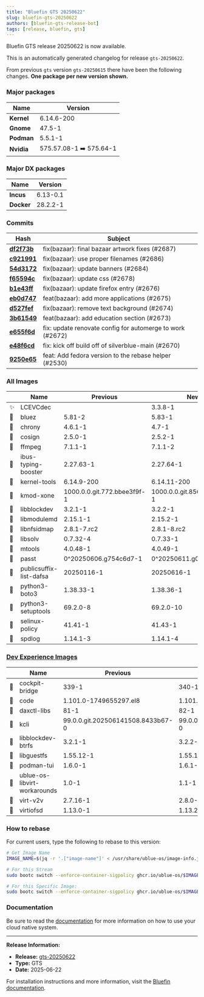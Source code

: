 ```yaml
---
title: "Bluefin GTS 20250622"
slug: bluefin-gts-20250622
authors: [bluefin-gts-release-bot]
tags: [release, bluefin, gts]
---
```


Bluefin GTS release 20250622 is now available.

<!--truncate-->

This is an automatically generated changelog for release `gts-20250622`.

From previous `gts` version `gts-20250615` there have been the following changes. **One package per new version shown.**

### Major packages

| Name       | Version                 |
| ---------- | ----------------------- |
| **Kernel** | 6.14.6-200              |
| **Gnome**  | 47.5-1                  |
| **Podman** | 5.5.1-1                 |
| **Nvidia** | 575.57.08-1 ➡️ 575.64-1 |

### Major DX packages

| Name       | Version  |
| ---------- | -------- |
| **Incus**  | 6.13-0.1 |
| **Docker** | 28.2.2-1 |

### Commits

| Hash                                                                                               | Subject                                                   |
| -------------------------------------------------------------------------------------------------- | --------------------------------------------------------- |
| **[df2f73b](https://github.com/ublue-os/bluefin/commit/df2f73b68413e433dea8fbcf09efb945f29db039)** | fix(bazaar): final bazaar artwork fixes (#2687)           |
| **[c921991](https://github.com/ublue-os/bluefin/commit/c9219910aad039ab34b6551f22519d587e708f3b)** | fix(bazaar): use proper filenames (#2686)                 |
| **[54d3172](https://github.com/ublue-os/bluefin/commit/54d317256cbe67c16bb9e33de6fea731d9174c32)** | fix(bazaar): update banners (#2684)                       |
| **[f65594c](https://github.com/ublue-os/bluefin/commit/f65594c74bc613743440d405256e1a0aa811c1cf)** | fix(bazaar): update css (#2678)                           |
| **[b1e43ff](https://github.com/ublue-os/bluefin/commit/b1e43ffa9088d471272d61087f1f245f0a745832)** | fix(bazaar): update firefox entry (#2676)                 |
| **[eb0d747](https://github.com/ublue-os/bluefin/commit/eb0d747520968012d0e2afc2efb63034b660c880)** | feat(bazaar): add more applications (#2675)               |
| **[d527fef](https://github.com/ublue-os/bluefin/commit/d527fef02c3cc49d1eae1088d43c6491e2ebbe17)** | fix(bazaar): remove text background (#2674)               |
| **[3b61549](https://github.com/ublue-os/bluefin/commit/3b61549ae0df013df766b3afce4ffa763f195e8d)** | feat(bazaar): add education section (#2673)               |
| **[e655f6d](https://github.com/ublue-os/bluefin/commit/e655f6d0e2b4bc37e7da849f5f9ab56a1d27a41e)** | fix: update renovate config for automerge to work (#2672) |
| **[e48f6cd](https://github.com/ublue-os/bluefin/commit/e48f6cd3e512e4b4b03d1ea0084e6c8e2a2378b9)** | fix: kick off build off of silverblue-main (#2670)        |
| **[9250e65](https://github.com/ublue-os/bluefin/commit/9250e65ed4b0e5dc3939353b48059551c72e9b52)** | feat: Add fedora version to the rebase helper (#2530)     |

### All Images

|     | Name                    | Previous                    | New                         |
| --- | ----------------------- | --------------------------- | --------------------------- |
| ✨  | LCEVCdec                |                             | 3.3.8-1                     |
| 🔄  | bluez                   | 5.81-2                      | 5.83-1                      |
| 🔄  | chrony                  | 4.6.1-1                     | 4.7-1                       |
| 🔄  | cosign                  | 2.5.0-1                     | 2.5.2-1                     |
| 🔄  | ffmpeg                  | 7.1.1-1                     | 7.1.1-2                     |
| 🔄  | ibus-typing-booster     | 2.27.63-1                   | 2.27.64-1                   |
| 🔄  | kernel-tools            | 6.14.9-200                  | 6.14.11-200                 |
| 🔄  | kmod-xone               | 1000.0.0.git.772.bbee3f9f-1 | 1000.0.0.git.856.5ae7d3ac-1 |
| 🔄  | libblockdev             | 3.2.1-1                     | 3.2.2-1                     |
| 🔄  | libmodulemd             | 2.15.1-1                    | 2.15.2-1                    |
| 🔄  | libnfsidmap             | 2.8.1-7.rc2                 | 2.8.1-8.rc2                 |
| 🔄  | libsolv                 | 0.7.32-4                    | 0.7.33-1                    |
| 🔄  | mtools                  | 4.0.48-1                    | 4.0.49-1                    |
| 🔄  | passt                   | 0^20250606.g754c6d7-1       | 0^20250611.g0293c6f-1       |
| 🔄  | publicsuffix-list-dafsa | 20250116-1                  | 20250616-1                  |
| 🔄  | python3-boto3           | 1.38.33-1                   | 1.38.36-1                   |
| 🔄  | python3-setuptools      | 69.2.0-8                    | 69.2.0-10                   |
| 🔄  | selinux-policy          | 41.41-1                     | 41.43-1                     |
| 🔄  | spdlog                  | 1.14.1-3                    | 1.14.1-4                    |

### [Dev Experience Images](https://docs.projectbluefin.io/bluefin-dx)

|     | Name                         | Previous                          | New                               |
| --- | ---------------------------- | --------------------------------- | --------------------------------- |
| 🔄  | cockpit-bridge               | 339-1                             | 340-1                             |
| 🔄  | code                         | 1.101.0-1749655297.el8            | 1.101.1-1750254783.el8            |
| 🔄  | daxctl-libs                  | 81-1                              | 82-1                              |
| 🔄  | kcli                         | 99.0.0.git.202506141508.8433b67-0 | 99.0.0.git.202506171609.b52f01a-0 |
| 🔄  | libblockdev-btrfs            | 3.2.1-1                           | 3.2.2-1                           |
| 🔄  | libguestfs                   | 1.55.12-1                         | 1.55.14-1                         |
| 🔄  | podman-tui                   | 1.6.0-1                           | 1.6.1-1                           |
| 🔄  | ublue-os-libvirt-workarounds | 1.0-1                             | 1.1-1                             |
| 🔄  | virt-v2v                     | 2.7.16-1                          | 2.8.0-1                           |
| 🔄  | virtiofsd                    | 1.13.0-1                          | 1.13.2-1                          |

### How to rebase

For current users, type the following to rebase to this version:

```bash
# Get Image Name
IMAGE_NAME=$(jq -r '.["image-name"]' < /usr/share/ublue-os/image-info.json)

# For this Stream
sudo bootc switch --enforce-container-sigpolicy ghcr.io/ublue-os/$IMAGE_NAME:gts

# For this Specific Image:
sudo bootc switch --enforce-container-sigpolicy ghcr.io/ublue-os/$IMAGE_NAME:gts-20250622
```

### Documentation

Be sure to read the [documentation](https://docs.projectbluefin.io/) for more information
on how to use your cloud native system.

---

**Release Information:**

- **Release:** [gts-20250622](https://github.com/ublue-os/bluefin/releases/tag/gts-20250622)
- **Type:** GTS
- **Date:** 2025-06-22

For installation instructions and more information, visit the [Bluefin documentation](https://docs.projectbluefin.io/).
